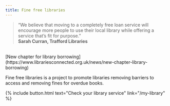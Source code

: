 ```yaml
---
title: Fine free libraries
---
```


> &ldquo;We believe that moving to a completely free loan service will encourage more people to use their local library while offering a service that’s fit for purpose.&rdquo;<br/>**Sarah Curran, Trafford Libraries**
<br/>
[New chapter for library borrowing](https://www.librariesconnected.org.uk/news/new-chapter-library-borrowing)

Fine free libraries is a project to promote libraries removing barriers to access and removing fines for overdue books.

{% include button.html text="Check your library service" link="/my-library" %}

<style>
#libraryhexmap { height: 600px; width: 100%; }
</style>

<div id="libraryhexmap"></div>

<script src="/assets/js/odi.hexmap.min.js"></script>
<script src="/assets/js/hexmap.js"></script>